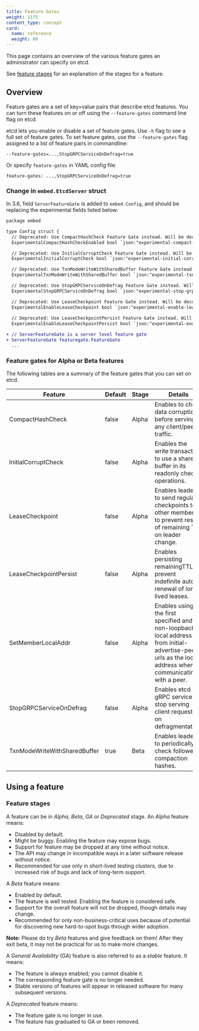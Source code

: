 ```yaml
---
title: Feature Gates
weight: 1175
content_type: concept
card:
  name: reference
  weight: 60
---
```


<!-- overview -->
This page contains an overview of the various feature gates an administrator
can specify on etcd.

See [feature stages](#feature-stages) for an explanation of the stages for a feature.

<!-- body -->
## Overview

Feature gates are a set of key=value pairs that describe etcd features.
You can turn these features on or off using the `--feature-gates` command line flag
on etcd.

etcd lets you enable or disable a set of feature gates.
Use `-h` flag to see a full set of feature gates.
To set feature gates, use the `--feature-gates` flag assigned to a list of feature pairs in commandline:

```shell
--feature-gates=...,StopGRPCServiceOnDefrag=true
```

Or specify `feature-gates` in YAML config file:

```shell
feature-gates: ...,StopGRPCServiceOnDefrag=true
```

### Change in `embed.EtcdServer` struct

In 3.6, field `ServerFeatureGate` is added to `embed.Config`, and should be replacing the experimental fields listed below:

```diff
package embed

type Config struct {
  // Deprecated: Use CompactHashCheck Feature Gate instead. Will be decommissioned in v3.7.
  ExperimentalCompactHashCheckEnabled bool `json:"experimental-compact-hash-check-enabled"`

  // Deprecated: Use InitialCorruptCheck Feature Gate instead. Will be decommissioned in v3.7.
  ExperimentalInitialCorruptCheck bool `json:"experimental-initial-corrupt-check"`

  // Deprecated: Use TxnModeWriteWithSharedBuffer Feature Gate instead. Will be decommissioned in v3.7.
  ExperimentalTxnModeWriteWithSharedBuffer bool `json:"experimental-txn-mode-write-with-shared-buffer"`

  // Deprecated: Use StopGRPCServiceOnDefrag Feature Gate instead. Will be decommissioned in v3.7.
  ExperimentalStopGRPCServiceOnDefrag bool `json:"experimental-stop-grpc-service-on-defrag"`

  // Deprecated: Use LeaseCheckpoint Feature Gate instead. Will be decommissioned in v3.7.
  ExperimentalEnableLeaseCheckpoint bool `json:"experimental-enable-lease-checkpoint"`
  
  // Deprecated: Use LeaseCheckpointPersist Feature Gate instead. Will be decommissioned in v3.7.
  ExperimentalEnableLeaseCheckpointPersist bool `json:"experimental-enable-lease-checkpoint-persist"`

+ // ServerFeatureGate is a server level feature gate
+ ServerFeatureGate featuregate.FeatureGate
  ...
```

### Feature gates for Alpha or Beta features

The following tables are a summary of the feature gates that you can set on
etcd.

| Feature                          | Default | Stage | Details                                                                               |
|----------------------------------|---------|-------|--------------------------------------------------------------------------------------|
| CompactHashCheck                 | false   | Alpha |Enables to check data corruption before serving any client/peer traffic.                                                                              |
| InitialCorruptCheck              | false   | Alpha |Enables the write transaction to use a shared buffer in its readonly check operations.                                                                           |
| LeaseCheckpoint                  | false   | Alpha |Enables leader to send regular checkpoints to other members to prevent reset of remaining TTL on leader change.                                              |
| LeaseCheckpointPersist           | false   | Alpha |Enables persisting remainingTTL to prevent indefinite auto-renewal of long lived leases.                                                                         |
| SetMemberLocalAddr               | false   | Alpha |Enables using the first specified and non-loopback local address from initial-advertise-peer-urls as the local address when communicating with a peer.      |
| StopGRPCServiceOnDefrag          | false   | Alpha |Enables etcd gRPC service to stop serving client requests on defragmentation.                                                                      |
| TxnModeWriteWithSharedBuffer     | true    | Beta  |Enables leader to periodically check followers compaction hashes.                                                                               |

## Using a feature

### Feature stages

A feature can be in *Alpha*, *Beta*, *GA* or *Deprecated* stage.
An *Alpha* feature means:

* Disabled by default.
* Might be buggy. Enabling the feature may expose bugs.
* Support for feature may be dropped at any time without notice.
* The API may change in incompatible ways in a later software release without notice.
* Recommended for use only in short-lived testing clusters, due to increased
  risk of bugs and lack of long-term support.

A *Beta* feature means:

* Enabled by default.
* The feature is well tested. Enabling the feature is considered safe.
* Support for the overall feature will not be dropped, though details may change.
* Recommended for only non-business-critical uses because of potential for
  discovering new hard-to-spot bugs through wider adoption.

**Note:**
Please do try *Beta* features and give feedback on them!
After they exit beta, it may not be practical for us to make more changes.

A *General Availability* (GA) feature is also referred to as a *stable* feature. It means:

* The feature is always enabled; you cannot disable it.
* The corresponding feature gate is no longer needed.
* Stable versions of features will appear in released software for many subsequent versions.

A *Deprecated* feature means:

* The feature gate is no longer in use.
* The feature has graduated to GA or been removed.
